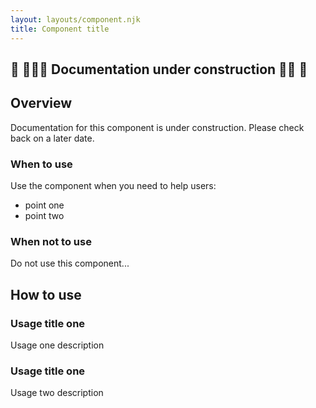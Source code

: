```yaml
---
layout: layouts/component.njk
title: Component title
---
```

## 🚧 👷🏻‍♀️ Documentation under construction 👷🏾 🚧

## Overview

Documentation for this component is under construction. Please check back on a later date.

### When to use

Use the component when you need to help users:

- point one
- point two

### When not to use 

Do not use this component...

## How to use

### Usage title one

Usage one description

### Usage title one

Usage two description
